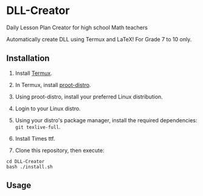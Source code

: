 # DLL-Creator
Daily Lesson Plan Creator for high school Math teachers 

Automatically create DLL using Termux and LaTeX! For Grade 7 to 10 only.

## Installation
1. Install [Termux](https://f-droid.org/packages/com.termux/).

2. In Termux, install [proot-distro](https://github.com/termux/proot-distro). 

3. Using proot-distro, install your preferred Linux distribution.

4. Login to your Linux distro.

5. Using your distro's package manager, install the required dependencies: `git texlive-full`. 

6. Install Times ttf.

7. Clone this repository, then execute:
```
cd DLL-Creator
bash ./install.sh
```

## Usage
